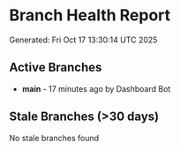 # Branch Health Report
Generated: Fri Oct 17 13:30:14 UTC 2025

## Active Branches
- **main** - 17 minutes ago by Dashboard Bot

## Stale Branches (>30 days)
No stale branches found
